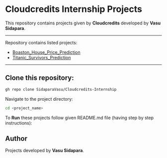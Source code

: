 # Cloudcredits Internship Projects

This repository contains projects given by **Cloudcredits** developed by **Vasu Sidapara**.

---

Repository contains listed projects:

- [Boaston_House_Price_Prediction](./boaston_house_price_prediction)
- [Titanic_Survivors_Prediction](./titanic_survivors_prediction)

---

## Clone this repository:

```bash
gh repo clone SidaparaVasu/Cloudcredits-Internship
```

Navigate to the project directory:

```bash
cd <project_name>
```

To **Run** these projects follow given README.md file (having step by step instructions):

## Author

Projects developed by **Vasu Sidapara**.
